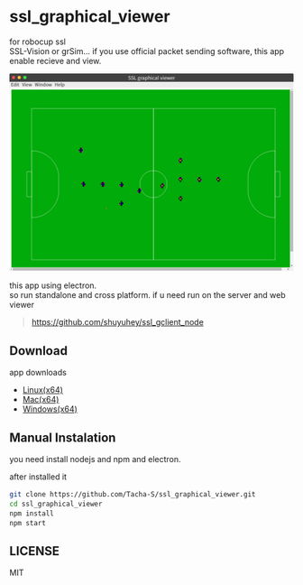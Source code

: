# ssl_graphical_viewer

for robocup ssl  
SSL-Vision or grSim... if you use official packet sending software,
this app enable recieve and view.  

![Screenshot](screen_shot.png)

this app using electron.  
so run standalone and cross platform.
if u need run on the server and web viewer

>https://github.com/shuyuhey/ssl_gclient_node

## Download

app downloads  

- [Linux(x64)](https://github.com/Tacha-S/ssl_graphical_viewer/releases/download/v1.0.0/ssl_graphical_viewer-linux-x64.zip)
- [Mac(x64)](https://github.com/Tacha-S/ssl_graphical_viewer/releases/download/v1.0.0/ssl_graphical_viewer-darwin-x64.zip)
- [Windows(x64)](https://github.com/Tacha-S/ssl_graphical_viewer/releases/download/v1.0.0/ssl_graphical_viewer-win32-x64.zip)

## Manual Instalation

you need install nodejs and npm and electron.

after installed it

```bash
git clone https://github.com/Tacha-S/ssl_graphical_viewer.git
cd ssl_graphical_viewer
npm install
npm start
```

## LICENSE

MIT
